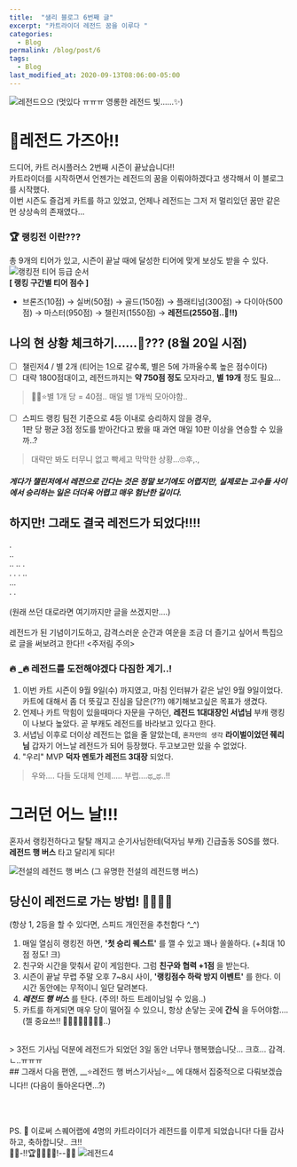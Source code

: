 ```yaml
---
title:  "샐리 블로그 6번째 글"
excerpt: "카트라이더 레전드 꿈을 이루다 " 
categories:
  - Blog
permalink: /blog/post/6
tags:
  - Blog
last_modified_at: 2020-09-13T08:06:00-05:00
---
```

![레전드으으](../../assets/image/kart_200908_rank_7.jpg) (멋있다 ㅠㅠㅠ 영롱한 레전드 빛......✨)

# 💎레전드 가즈아!!
드디어, 카트 러시플러스 2번째 시즌이 끝났습니다!! <br>
카트라이더를 시작하면서 언젠가는 레전드의 꿈을 이뤄야하겠다고 생각해서 이 블로그를 시작했다. <br>
이번 시즌도 즐겁게 카트를 하고 있었고, 언제나 레전드는 그저 저 멀리있던 꿈만 같은 먼 상상속의 존재였다... 

### 🏆 랭킹전 이란???
총 9개의 티어가 있고, 시즌이 끝날 때에 달성한 티어에 맞게 보상도 받을 수 있다.
![랭킹전 티어 등급 순서](../../assets/image/unnamed.png) <br>
__[ 랭킹 구간별 티어 점수 ]__ <br>
- 브론즈(10점) → 실버(50점) → 골드(150점) → 플래티넘(300점) → 다이아(500점) → 마스터(950점) → 챌린저(1550점) → __레전드(2550점..🙊!!)__

## 나의 현 상황 체크하기......🐌??? (8월 20일 시점) <br>
- [ ] 챌린저4 / 별 2개 (티어는 1으로 갈수록, 별은 5에 가까울수록 높은 점수이다) 
- [ ] 대략 1800점대이고, 레전드까지는 __약 750점 정도__ 모자라고, __별 19개__ 정도 필요... 
> 👨‍🌾⭐별 1개 당 = 40점.. 매일 별 1개씩 모아야함.. <br>
- [ ] 스피드 랭킹 팀전 기준으로 4등 이내로 승리하지 않을 경우, <br> 1판 당 평균 3점 정도를 받아간다고 봤을 때 과연 매일 10판 이상을 연승할 수 있을까..? 
> 대략만 봐도 터무니 없고 빡세고 막막한 상황...🙄후,.,<br>


#### ___게다가 챌린저에서 레전으로 간다는 것은 정말 보기에도 어렵지만, 실제로는 고수들 사이에서 승리하는 일은 더더욱 어렵고 매우 험난한 길이다.___ <br>


## 하지만! 그래도 결국 레전드가 되었다!!!!


.<br>
..<br>
.. .. .<br>
. . .        ..<br>
...<br>
. . <br>
 <br>
(원래 쓰던 대로라면 여기까지만 글을 쓰겠지만....) <br><br>
레전드가 된 기념이기도하고, 감격스러운 순간과 여운을 조금 더 즐기고 싶어서 특집으로 글을 써보려고 한다!! <주저림 주의>


###  🔥 _🔥 레전드를 도전해야겠다 다짐한 계기..! 
1. 이번 카트 시즌이 9월 9일(수) 까지였고, 마침 인터뷰가 같은 날인 9월 9일이었다. 카트에 대해서 좀 더 뜻깊고 진심을 담은(??!) 얘기해보고싶은 목표가 생겼다. 
2. 언제나 카트 막힘이 있을때마다 자문을 구하던, __레전드 1대대장인 서녑님__ 부캐 랭킹이 나보다 높았다. 곧 부캐도 레전드를 바라보고 있다고 한다. 
3. 서녑님 이후로 더이상 레전드는 없을 줄 알았는데, `혼자만의 생각` __라이벌이었던 줴리님__ 갑자기 어느날 레전드가 되어 등장했다. 두고보고만 있을 수 없었다. 
4. "우리" MVP __덕자 멘토가 레전드 3대장__ 되었다. 
> 우와.... 다들 도대체 언제..... 부럽....ಥ_ಥ..!! <br>

# 그러던 어느 날!!! 
혼자서 랭킹전하다고 탈탈 깨지고 순기사님한테(덕자님 부캐) 긴급출동 SOS를 했다.<br> __레전드 행 버스__ 타고 달리게 되다! 

![전설의 레전드 행 버스 ](../../assets/image/kart_200908_rank_0.png) (그 유명한 전설의 레전드행 버스)

## 당신이 레전드로 가는 방법! 🚌🏃‍♂️💨 
(항상 1, 2등을 할 수 있다면, 스피드 개인전을 추천함다 ^_^)

1. 매일 열심히 랭킹전 하면, __'첫 승리 퀘스트'__ 를 깰 수 있고 꽤나 쏠쏠하다. (+최대 10점 정도! 크)
2. 친구와 시간을 맞춰서 같이 게임한다. 그럼 __친구와 협력 +1점__ 을 받는다. 
3. 시즌이 끝날 무렵 주말 오후 7~8시 사이, __'랭킹점수 하락 방지 이벤트'__ 를 한다. 이 시간 동안에는 무적이니 일단 달려본다.
4. ___**레전드 행 버스**___ 를 탄다. (주의! 하드 트레이닝일 수 있음..)
5. 카트를 하게되면 매우 당이 떨어질 수 있으니, 항상 손닿는 곳에 __간식__ 을 두어야함....(젤 중요쓰!! 🍕🍔🍖🍩🍗🍫🍡🍺..)


<br>
> 3전드 기사님 덕분에 레전드가 되었던 3일 동안 너무나 행복했습니닷... 크흐... 감격.ㄴ..ㅠㅠㅠ 

<br>
## 그래서 다음 편엔, 
__⭐️레전드 행 버스기사님⭐️__ 에 대해서 집중적으로 다뤄보겠습니다!! (다음이 돌아온다면...?)

<br><br>

PS. 📢 이로써 스퀘어랩에 4명의 카트라이더가 레전드를 이루게 되었습니다! 다들 감사하고, 축하합니닷.. 크!!<br>
 🤩🎉-!!🏆🥇🥈🥉🏅!--🤗👏 
![레전드4](../../assets/image/KakaoTalk_20200914_002600709.jpg)